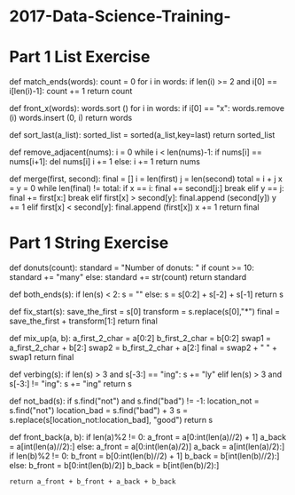 # 2017-Data-Science-Training-
# Part 1 List Exercise 

def match_ends(words):
    count = 0
    for i in words:
        if len(i) >= 2 and i[0] == i[len(i)-1]:
            count += 1
    return count
    
def front_x(words):
    words.sort ()
    for i in words:
        if i[0] == "x":
            words.remove (i)
            words.insert (0, i)
    return words
    
def sort_last(a_list):
    sorted_list = sorted(a_list,key=last)
    return sorted_list
 
def remove_adjacent(nums):
    i = 0
    while i < len(nums)-1:
        if nums[i] == nums[i+1]:
            del nums[i]
            i += 1
        else:
            i += 1
    return nums
  
def merge(first, second):
    final = []
    i = len(first)
    j = len(second)
    total = i + j
    x = y = 0
    while len(final) != total:
        if x == i:
            final += second[j:]
            break
        elif y == j:
            final += first[x:]
            break
        elif first[x] > second[y]:
            final.append (second[y])
            y += 1
        elif first[x] < second[y]:
            final.append (first[x])
            x += 1
    return final

# Part 1 String Exercise 

def donuts(count):
    standard = "Number of donuts: "
    if count >= 10:
        standard += "many"
    else:
        standard += str(count)
    return standard
   
def both_ends(s):
    if len(s) < 2:
        s = ""
    else:
        s = s[0:2] + s[-2] + s[-1]
    return s
 
def fix_start(s):
    save_the_first = s[0]
    transform = s.replace(s[0],"*")
    final = save_the_first + transform[1:] 
    return final
   
def mix_up(a, b):
    a_first_2_char = a[0:2] 
    b_first_2_char = b[0:2]
    swap1 = a_first_2_char + b[2:] 
    swap2 = b_first_2_char + a[2:] 
    final = swap2 + " " + swap1
    return final
 
def verbing(s):
    if len(s) > 3 and s[-3:] == "ing":
        s += "ly"
    elif len(s) > 3 and s[-3:] != "ing":
        s += "ing"
    return s
 
def not_bad(s):
    if s.find("not") and s.find("bad") != -1:
        location_not = s.find("not")
        location_bad = s.find("bad") + 3
        s = s.replace(s[location_not:location_bad], "good")
    return s
 
def front_back(a, b):
    if len(a)%2 != 0:
        a_front = a[0:int(len(a)//2) + 1]
        a_back = a[int(len(a)//2):]
    else:
        a_front = a[0:int(len(a)/2)]
        a_back = a[int(len(a)/2):]
    if len(b)%2 != 0:
        b_front = b[0:int(len(b)//2) + 1]
        b_back = b[int(len(b)//2):]
    else:
        b_front = b[0:int(len(b)/2)]
        b_back = b[int(len(b)/2):]

    return a_front + b_front + a_back + b_back
